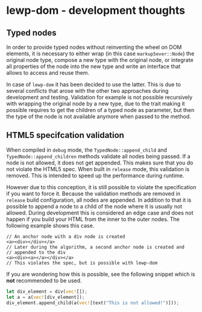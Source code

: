 # lewp-dom - development thoughts

## Typed nodes

In order to provide typed nodes without reinventing the wheel on DOM elements, it is necessary to either wrap (in this case `markup5ever::Node`) the original node type, compose a new type with the original node, or integrate all properties of the node into the new type and write an interface that allows to access and reuse them.

In case of `lewp-dom` it has been decided to use the latter. This is due to several conflicts that arose with the other two approaches during development and testing. Validation for example is not possible recursively with wrapping the original node by a new type, due to the trait making it possible requires to get the children of a typed node as parameter, but then the type of the node is not available anymore when passed to the method.

## HTML5 specifcation validation

When compiled in `debug` mode, the `TypedNode::append_child` and `TypedNode::append_children` methods validate all nodes being passed. If a node is not allowed, it does not get appended. This makes sure that you do not violate the HTML5 spec. When built in `release` mode, this validation is removed. This is intended to speed up the performance during runtime.

However due to this conception, it is still possible to violate the specification if you want to force it. Because the validation methods are removed in `release` build configuration, all nodes are appended. In addition to that it is possible to append a node to a child of the node where it is usually not allowed. During development this is considered an edge case and does not happen if you build your HTML from the inner to the outer nodes. The following example shows this case.

```
// An anchor node with a div node is created
<a><div></div></a>
// Later during the algorithm, a second anchor node is created and
// appended to the div
<a><div><a></a></div></a>
// This violates the spec, but is possible with lewp-dom
```

If you are wondering how this is possible, see the following snippet which is **not** recommended to be used.

```rust
let div_element = div(vec![]);
let a = a(vec![div_element]);
div_element.append_child(a(vec![text("This is not allowed!")]));
```
